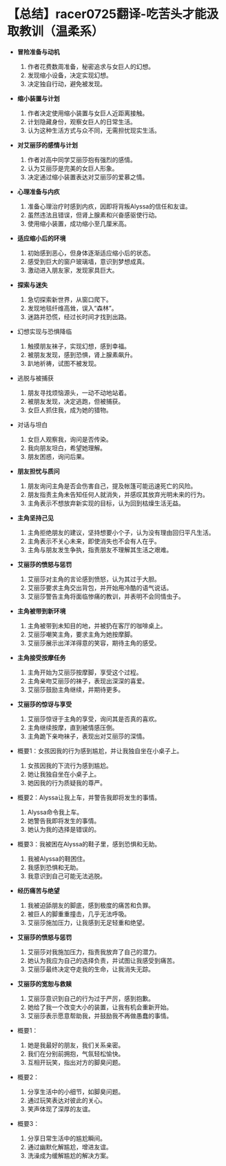 # 【总结】racer0725翻译-吃苦头才能汲取教训（温柔系）

-   **冒险准备与动机**
    1.  作者花费数周准备，秘密追求与女巨人的幻想。
    2.  发现缩小设备，决定实现幻想。
    3.  决定独自行动，避免被发现。
-   **缩小装置与计划**
    1.  作者决定使用缩小装置与女巨人近距离接触。
    2.  计划隐藏身份，观察女巨人的日常生活。
    3.  认为这种生活方式与众不同，无需担忧现实生活。
-   **对艾丽莎的感情与计划**
    1.  作者对高中同学艾丽莎抱有强烈的感情。
    2.  认为艾丽莎是完美的女巨人形象。
    3.  决定通过缩小装置表达对艾丽莎的爱慕之情。
-   **心理准备与内疚**
    1.  准备心理治疗时感到内疚，因即将背叛Alyssa的信任和友谊。
    2.  虽然违法且错误，但肾上腺素和兴奋感驱使行动。
    3.  使用缩小装置，成功缩小至几厘米高。
-   **适应缩小后的环境**
    1.  初始感到恶心，但身体逐渐适应缩小后的状态。
    2.  感受到巨大的窗户玻璃墙，意识到梦想成真。
    3.  激动进入朋友家，发现家具巨大。
-   **探索与迷失**
    1.  急切探索新世界，从窗口爬下。
    2.  发现地毯纤维高耸，误入“森林”。
    3.  迷路并恐慌，经过长时间才找到出路。
-   幻想实现与恐惧降临
    1.  触摸朋友袜子，实现幻想，感到幸福。
    2.  被朋友发现，感到恐惧，肾上腺素飙升。
    3.  趴地祈祷，试图不被发现。
-   逃脱与被捕获
    1.  朋友寻找烦恼源头，一动不动地站着。
    2.  被朋友发现，决定逃跑，但被捕获。
    3.  女巨人抓住我，成为她的猎物。
-   对话与坦白
    1.  女巨人观察我，询问是否传染。
    2.  我向朋友坦白，希望她理解。
    3.  朋友困惑，询问后果。
-   **朋友担忧与质问**
    1.  朋友询问主角是否会伤害自己，提及帐篷可能迅速死亡的风险。
    2.  朋友指责主角未告知任何人就消失，并感叹其放弃光明未来的行为。
    3.  主角表示不想放弃新实现的目标，认为回到枯燥生活无益。
-   **主角坚持己见**
    1.  主角拒绝朋友的建议，坚持想要小个子，认为没有理由回归平凡生活。
    2.  主角表示不关心未来，即使消失也不会有人在乎。
    3.  主角与朋友发生争执，指责朋友不理解其生活之艰难。
-   **艾丽莎的愤怒与惩罚**
    1.  艾丽莎对主角的言论感到愤怒，认为其过于大胆。
    2.  艾丽莎要求主角交出背包，并开始用冷酷的语气说话。
    3.  艾丽莎警告主角将面临惨痛的教训，并表明不会同情虫子。
-   **主角被带到新环境**
    1.  主角被带到未知目的地，并被扔在客厅的咖啡桌上。
    2.  艾丽莎嘲笑主角，要求主角为她按摩脚。
    3.  艾丽莎展示出洋洋得意的笑容，期待主角的感受。
-   **主角接受按摩任务**
    1.  主角开始为艾丽莎按摩脚，享受这个过程。
    2.  主角亲吻艾丽莎的袜子，表现出深深的喜爱。
    3.  艾丽莎鼓励主角继续，并期待更多。
-   **艾丽莎的惊讶与享受**
    1.  艾丽莎惊讶于主角的享受，询问其是否真的喜欢。
    2.  主角继续按摩，直到被情感压倒。
    3.  主角跪下亲吻袜子，表现出对艾丽莎的深情。
-   概要1：女孩因我的行为感到尴尬，并让我独自坐在小桌子上。
    1.  女孩因我的下流行为感到尴尬。
    2.  她让我独自坐在小桌子上。
    3.  她因我的行为质疑我的尊严。
-   概要2：Alyssa让我上车，并警告我即将发生的事情。
    1.  Alyssa命令我上车。
    2.  她警告我即将发生的事情。
    3.  她认为我的选择是错误的。
-   概要3：我被困在Alyssa的鞋子里，感到恐惧和无助。
    1.  我被Alyssa的鞋困住。
    2.  我感到恐惧和无助。
    3.  我意识到自己可能无法逃脱。

-   **经历痛苦与绝望**
    1.  我被迫舔朋友的脚底，感到极度的痛苦和负罪。
    2.  被巨人的脚重重撞击，几乎无法呼吸。
    3.  艾丽莎施加压力，让我感到无足轻重和绝望。
-   **艾丽莎的愤怒与惩罚**
    1.  艾丽莎对我施加压力，指责我放弃了自己的潜力。
    2.  她认为我应为自己的选择负责，并试图让我感受到痛苦。
    3.  艾丽莎最终决定夺走我的生命，让我消失无踪。
-   **艾丽莎的宽恕与救赎**
    1.  艾丽莎意识到自己的行为过于严厉，感到抱歉。
    2.  她给了我一个改变大小的装置，让我有机会重新开始。
    3.  艾丽莎表示愿意帮助我，并鼓励我不再做愚蠢的事情。
-   概要1：
    1.  她是我最好的朋友，我们关系亲密。
    2.  我们在分别前拥抱，气氛轻松愉快。
    3.  互相开玩笑，指出对方的脚臭问题。
-   概要2：
    1.  分享生活中的小细节，如脚臭问题。
    2.  通过玩笑表达对彼此的关心。
    3.  笑声体现了深厚的友谊。
-   概要3：
    1.  分享日常生活中的尴尬瞬间。
    2.  通过幽默化解尴尬，增进友谊。
    3.  洗澡成为缓解尴尬的解决方案。